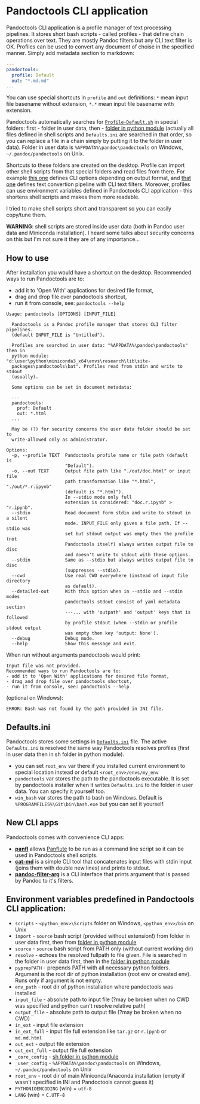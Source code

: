 # Pandoctools CLI application

Pandoctools CLI application is a profile manager of text processing pipelines. It stores short bash scripts - called profiles - that define chain operations over text. They are mostly Pandoc filters but any CLI text filter is OK. Profiles can be used to convert any document of choise in the specified manner. Simply add metadata section to markdown:

```yaml
---
pandoctools:
  profile: Default
  out: "*.md.md"
...
```

You can use special shortcuts in `profile` and `out` definitions: `*` mean input file basename without extension, `*.*` mean input file basename with extension.

Pandoctools automatically searches for [`Profile-Default.sh`](../sh/Profile-Default.sh) in special folders: first - folder in user data, then - [folder in python module](../sh) (actually all files defined in shell scripts and `Defaults.ini` are searched in that order, so you can replace a file in a chain simply by putting it to the folder in user data). Folder in user data is `%APPDATA%\pandoc\pandoctools` on Windows, `~/.pandoc/pandoctools` on Unix.

Shortcuts to these folders are created on the desktop. Profile can import other shell scripts from that special folders and read files from there. For example [this one](../sh/Args-Main.sh) defines CLI options depending on output format, and [that one](../sh/Pipe-Main.sh) defines text convertion pipeline with CLI text filters. Moreover, profiles can use environment variables defined in Pandoctools CLI application - this shortens shell scripts and makes them more readable.

I tried to make shell scripts short and transparent so you can easily copy/tune them.

**WARNING**: shell scripts are stored inside user data (both in Pandoc user data and Miniconda installation). I heard some talks about security concerns on this but I'm not sure it they are of any importance...


## How to use

After installation you would have a shortcut on the desktop. Recommended ways to run Pandoctools are to:

- add it to 'Open With' applications for desired file format,
- drag and drop file over pandoctools shortcut,
- run it from console, see: `pandoctools --help`

```
Usage: pandoctools [OPTIONS] [INPUT_FILE]

  Pandoctools is a Pandoc profile manager that stores CLI filter pipelines.
  (default INPUT_FILE is "Untitled").

  Profiles are searched in user data: "%APPDATA%\pandoc\pandoctools" then in
  python module: "d:\user\python\miniconda3_x64\envs\research\lib\site-
  packages\pandoctools\bat". Profiles read from stdin and write to stdout
  (usually).

  Some options can be set in document metadata:

  ---
  pandoctools:
    prof: Default
    out: *.html
  ...

  May be (?) for security concerns the user data folder should be set to
  write-allowed only as administrator.

Options:
  -p, --profile TEXT  Pandoctools profile name or file path (default is
                      "Default").
  -o, --out TEXT      Output file path like "./out/doc.html" or input file
                      path transformation like "*.html", "./out/*.r.ipynb"
                      (default is "*.html").
                      In --stdio mode only full
                      extension is considered: "doc.r.ipynb" > "r.ipynb".
  --stdio             Read document form stdin and write to stdout in a silent
                      mode. INPUT_FILE only gives a file path. If --stdio was
                      set but stdout output was empty then the profile (not
                      Pandoctools itself) always writes output file to disc
                      and doesn't write to stdout with these options.
  --stdin             Same as --stdio but always writes output file to disc
                      (suppresses --stdio).
  --cwd               Use real CWD everywhere (instead of input file directory
                      as default).
  --detailed-out      With this option when in --stdio and --stdin modes
                      pandoctools stdout consist of yaml metadata section
                      ---... with 'outpath' and 'output' keys that is followed
                      by profile stdout (when --stdin or profile stdout output
                      was empty then key 'output: None').
  --debug             Debug mode.
  --help              Show this message and exit.

```
When run without arguments pandoctools would print:

```
Input file was not provided. 
Recommended ways to run Pandoctools are to:
- add it to 'Open With' applications for desired file format,
- drag and drop file over pandoctools shortcut,
- run it from console, see: pandoctools --help
```
(optional on Windows):
```
ERROR: Bash was not found by the path provided in INI file.
```


## Defaults.ini

Pandoctools stores some settings in [`Defaults.ini`](../sh/Defaults.ini) file. The active `Defaults.ini` is resolved the same way Pandoctools resolves profiles (first in user data then in sh folder in python module).

* you can set `root_env` var there if you installed current environment to special location instead or default `<root_env>/envs/my_env`
* `pandoctools` var stores the path to the pandoctools executable. It is set by pandoctools installer when it writes `Defaults.ini` to the folder in user data. You can specify it yourself too.
* `win_bash` var stores the path to bash on Windows. Default is `%PROGRAMFILES%\Git\bin\bash.exe` but you can set it yourself.


## New CLI apps

Pandoctools comes with convenience CLI apps:

* [**panfl**](../../docs/panfl.md) allows [Panflute](https://github.com/sergiocorreia/panflute) to be run as a command line script so it can be used in Pandoctools shell scripts.
* [**cat-md**](../cat_md) is a simple CLI tool that concatenates input files with stdin input (joins them with double new lines) and prints to stdout.
* [**pandoc-filter-arg**](../pandoc_filter_arg) is a CLI interface that prints argument that is passed by Pandoc to it's filters.


## Environment variables predefined in Pandoctools CLI application:

* `scripts` - `<python_env>\Scripts` folder on Windows, `<python_env>/bin` on Unix
* `import` - `source` bash script (provided without extension!) from folder in user data first, then from [folder in python module](../sh)
* `source` - `source` bash script from PATH only (without current working dir)
* `resolve` - echoes the resolved fullpath to file given. File is searched in the folder in user data first, then in the [folder in python module](../sh)
* `pyprepPATH` - prepends PATH with all necessary python folders. Argument is the root dir of python installation (root env or created env). Runs only if argument is not empty.
* `env_path` - root dir of python installation where pandoctools was installed
* `input_file` - absolute path to input file (?may be broken when no CWD was specified and python can't resolve relative path)
* `output_file` - absolute path to output file (?may be broken when no CWD)
* `in_ext` - input file extension
* `in_ext_full` - input file full extension like `tar.gz` or `r.ipynb` or `md.md.html`
* `out_ext` - output file extension
* `out_ext_full` - output file full extension
* `_core_config` - [sh folder in python module](../sh)
* `_user_config` - `%APPDATA%\pandoc\pandoctools` on Windows, `~/.pandoc/pandoctools` on Unix
* `root_env` - root dir of main Miniconda/Anaconda installation (empty if wasn't specified in INI and Pandoctools cannot guess it)
* `PYTHONIOENCODING` (win) = `utf-8`
* `LANG` (win) = `C.UTF-8`
